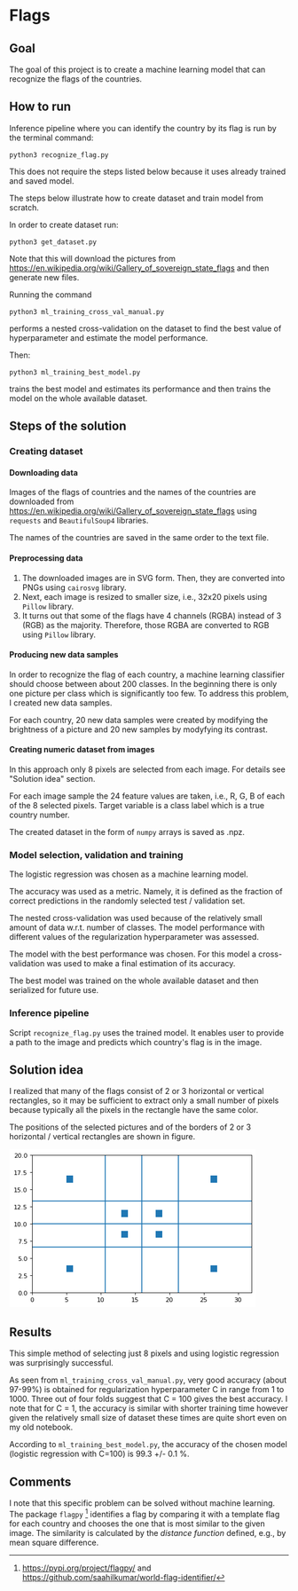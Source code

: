 # Flags

## Goal 

The goal of this project is to create a machine learning model that can recognize the flags of the countries.

## How to run
Inference pipeline where you can identify the country by its flag is run by the terminal command:

```commandline
python3 recognize_flag.py 
```

This does not require the steps listed below because it uses already trained and saved model.

The steps below illustrate how to create dataset and train model from scratch. 

In order to create dataset run:

```commandline
python3 get_dataset.py 
```

Note that this will download the pictures from  https://en.wikipedia.org/wiki/Gallery_of_sovereign_state_flags and then generate new files. 

Running the command

```commandline
python3 ml_training_cross_val_manual.py 
```

performs a nested cross-validation on the dataset to find the best value of hyperparameter and estimate the model performance.

Then:

```commandline
python3 ml_training_best_model.py
```

trains the best model and estimates its performance and then trains the model on the whole available dataset.

## Steps of the solution

### Creating dataset

#### Downloading data

Images of the flags of countries and the names of the countries are downloaded from https://en.wikipedia.org/wiki/Gallery_of_sovereign_state_flags using `requests` and `BeautifulSoup4` libraries. 

The names of the countries are saved in the same order to the text file.

#### Preprocessing data

1. The downloaded images are in SVG form. Then, they are converted into PNGs using `cairosvg` library.
2. Next, each image is resized to smaller size, i.e., 32x20 pixels using `Pillow` library.
3. It turns out that some of the flags have 4 channels (RGBA) instead of 3 (RGB) as the majority. Therefore, those RGBA are converted to RGB using `Pillow` library. 

#### Producing new data samples

In order to recognize the flag of each country, a machine learning classifier should choose between about 200 classes. In the beginning there is only one picture per class which is significantly too few. To address this problem, I created new data samples.

For each country, 20 new data samples were created by modifying the brightness of a picture and 20 new samples by modyfying its contrast.

#### Creating numeric dataset from images

In this approach only 8 pixels are selected from each image. For details see "Solution idea" section. 

For each image sample the 24 feature values are taken, i.e., R, G, B of each of the 8 selected pixels. Target variable is a class label which is a true country number.

The created dataset in the form of `numpy` arrays is saved as .npz.

### Model selection, validation and training

The logistic regression was chosen as a machine learning model.

The accuracy was used as a metric. Namely, it is defined as the fraction of correct predictions in the randomly selected test / validation set. 

The nested cross-validation was used because of the relatively small amount of data w.r.t. number of classes. The model performance with different values of the regularization hyperparameter was assessed.

The model with the best performance was chosen. For this model a cross-validation was used to make a final estimation of its accuracy.

The best model was trained on the whole available dataset and then serialized for future use.

### Inference pipeline

Script `recognize_flag.py` uses the trained model. It enables user to provide a path to the image and predicts which country's flag is in the image.

## Solution idea

I realized that many of the flags consist of 2 or 3 horizontal or vertical rectangles, so it may be sufficient to extract only a small number of pixels because typically all the pixels in the rectangle have the same color.

The positions of the selected pictures and of the borders of 2 or 3 horizontal / vertical rectangles are shown in figure.

![alt text](https://github.com/kresowe/flags/blob/master/img/pixels.png?raw=true)

## Results

This simple method of selecting just 8 pixels and using logistic regression was surprisingly successful.

As seen from `ml_training_cross_val_manual.py`, very good accuracy (about 97-99%) is obtained for regularization hyperparameter C in range from 1 to 1000. Three out of four folds suggest that C = 100 gives the best accuracy. I note that for C = 1, the accuracy is similar with shorter training time however given the relatively small size of dataset these times are quite short even on my old notebook.

According to `ml_training_best_model.py`, the accuracy of the chosen model (logistic regression with C=100) is 99.3 +/- 0.1 %.

## Comments

I note that this specific problem can be solved without machine learning. The package `flagpy` [^1] identifies a flag by comparing it with a template flag for each country and chooses the one that is most similar to the given image. The similarity is calculated by the *distance function* defined, e.g., by mean square difference.   


[^1]: https://pypi.org/project/flagpy/ and https://github.com/saahilkumar/world-flag-identifier/